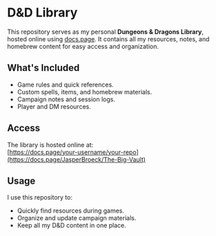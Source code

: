 # D&D Library

This repository serves as my personal **Dungeons & Dragons Library**, hosted online using [docs.page](https://docs.page). It contains all my resources, notes, and homebrew content for easy access and organization.

## What's Included
- Game rules and quick references.
- Custom spells, items, and homebrew materials.
- Campaign notes and session logs.
- Player and DM resources.

## Access
The library is hosted online at:  
[https://docs.page/your-username/your-repo](https://docs.page/JasperBroeck/The-Big-Vault)

## Usage
I use this repository to:
- Quickly find resources during games.
- Organize and update campaign materials.
- Keep all my D&D content in one place.
